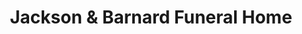 ---
title: "Jackson & Barnard Funeral Home"
url: /sudbury/jackson-and-barnard-funeral-home/
shop: funeral directors
---